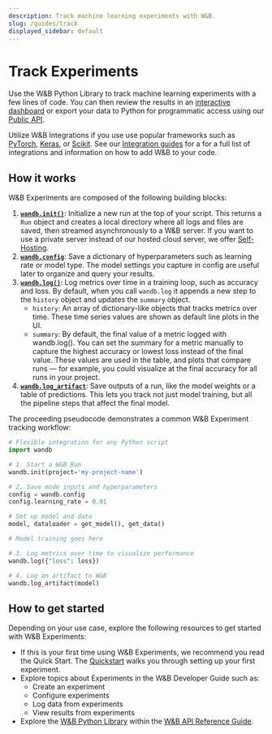 ```yaml
---
description: Track machine learning experiments with W&B.
slug: /guides/track
displayed_sidebar: default
---
```


# Track Experiments

<head>
  <title>Track Machine Learning and Deep Learning Experiments.</title>
</head>

Use the W&B Python Library to track machine learning experiments with a few lines of code. You can then review the results in an [interactive dashboard](app.md) or export your data to Python for programmatic access using our [Public API](../../ref/python/public-api/README.md). 

Utilize W&B Integrations if you use use popular frameworks such as [PyTorch](../integrations/pytorch.md), [Keras](../integrations/keras.md), or [Scikit](../integrations/scikit.md). See our [Integration guides](../integrations/intro.md) for a for a full list of integrations and information on how to add W&B to your code.

## How it works

W&B Experiments are composed of the following building blocks:

1. [**`wandb.init()`**](./launch.md): Initialize a new run at the top of your script. This returns a `Run` object and creates a local directory where all logs and files are saved, then streamed asynchronously to a W&B server. If you want to use a private server instead of our hosted cloud server, we offer [Self-Hosting](../hosting/intro.md).
2. [**`wandb.config`**](./config.md): Save a dictionary of hyperparameters such as learning rate or model type. The model settings you capture in config are useful later to organize and query your results.
3. [**`wandb.log()`**](./log/intro.md): Log metrics over time in a training loop, such as accuracy and loss. By default, when you call `wandb.log` it appends a new step to the `history` object and updates the `summary` object.
   * `history`: An array of dictionary-like objects that tracks metrics over time. These time series values are shown as default line plots in the UI.
   * `summary`: By default, the final value of a metric logged with wandb.log(). You can set the summary for a metric manually to capture the highest accuracy or lowest loss instead of the final value. These values are used in the table, and plots that compare runs — for example, you could visualize at the final accuracy for all runs in your project.
4. [**`wandb.log_artifact`**](../../ref/python/artifact.md): Save outputs of a run, like the model weights or a table of predictions. This lets you track not just model training, but all the pipeline steps that affect the final model.

The proceeding pseudocode demonstrates a common W&B Experiment tracking workflow:

```python
# Flexible integration for any Python script
import wandb

# 1. Start a W&B Run
wandb.init(project='my-project-name')

# 2. Save mode inputs and hyperparameters
config = wandb.config
config.learning_rate = 0.01

# Set up model and data
model, dataloader = get_model(), get_data()

# Model training goes here

# 3. Log metrics over time to visualize performance
wandb.log({"loss": loss})

# 4. Log an artifact to W&B
wandb.log_artifact(model)

```

## How to get started

Depending on your use case, explore the following resources to get started with W&B Experiments:

* If this is your first time using W&B Experiments, we recommend you read the Quick Start. The [Quickstart](../../quickstart.md) walks you through setting up your first experiment.
* Explore topics about Experiments in the W&B Developer Guide such as:
  * Create an experiment
  * Configure experiments
  * Log data from experiments
  * View results from experiments
* Explore the [W&B Python Library](../../ref/python/README.md) within the [W&B API Reference Guide](../../ref/README.md).
